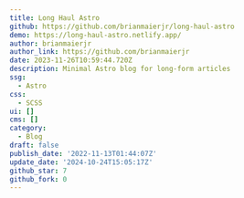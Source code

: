 ```yaml
---
title: Long Haul Astro
github: https://github.com/brianmaierjr/long-haul-astro
demo: https://long-haul-astro.netlify.app/
author: brianmaierjr
author_link: https://github.com/brianmaierjr
date: 2023-11-26T10:59:44.720Z
description: Minimal Astro blog for long-form articles
ssg:
  - Astro
css:
  - SCSS
ui: []
cms: []
category:
  - Blog
draft: false
publish_date: '2022-11-13T01:44:07Z'
update_date: '2024-10-24T15:05:17Z'
github_star: 7
github_fork: 0
---
```

